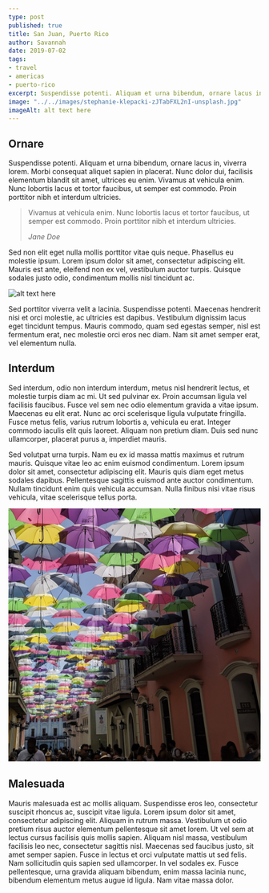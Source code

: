 ```yaml
---
type: post
published: true
title: San Juan, Puerto Rico
author: Savannah
date: 2019-07-02
tags:
- travel
- americas
- puerto-rico
excerpt: Suspendisse potenti. Aliquam et urna bibendum, ornare lacus in, viverra lorem. Morbi consequat aliquet sapien in placerat. Nunc dolor dui, facilisis elementum blandit sit amet, ultrices eu enim. Vivamus at vehicula enim. Nunc lobortis lacus et tortor faucibus, ut semper est commodo.
image: "../../images/stephanie-klepacki-zJTabFXL2nI-unsplash.jpg"
imageAlt: alt text here
---
```


## Ornare

Suspendisse potenti. Aliquam et urna bibendum, ornare lacus in, viverra lorem. Morbi consequat aliquet sapien in placerat. Nunc dolor dui, facilisis elementum blandit sit amet, ultrices eu enim. Vivamus at vehicula enim. Nunc lobortis lacus et tortor faucibus, ut semper est commodo. Proin porttitor nibh et interdum ultricies.

> Vivamus at vehicula enim. Nunc lobortis lacus et tortor faucibus, ut semper est commodo. Proin porttitor nibh et interdum ultricies.
>
> <cite>Jane Doe</cite>

Sed non elit eget nulla mollis porttitor vitae quis neque. Phasellus eu molestie ipsum. Lorem ipsum dolor sit amet, consectetur adipiscing elit. Mauris est ante, eleifend non ex vel, vestibulum auctor turpis. Quisque sodales justo odio, condimentum mollis nisl tincidunt ac.

![alt text here](../../images/wenhao-ryan-5QACKxbtlyc-unsplash.jpg)

Sed porttitor viverra velit a lacinia. Suspendisse potenti. Maecenas hendrerit nisi et orci molestie, ac ultricies est dapibus. Vestibulum dignissim lacus eget tincidunt tempus. Mauris commodo, quam sed egestas semper, nisl est fermentum erat, nec molestie orci eros nec diam. Nam sit amet semper erat, vel elementum nulla.

## Interdum

Sed interdum, odio non interdum interdum, metus nisl hendrerit lectus, et molestie turpis diam ac mi. Ut sed pulvinar ex. Proin accumsan ligula vel facilisis faucibus. Fusce vel sem nec odio elementum gravida a vitae ipsum. Maecenas eu elit erat. Nunc ac orci scelerisque ligula vulputate fringilla. Fusce metus felis, varius rutrum lobortis a, vehicula eu erat. Integer commodo iaculis elit quis laoreet. Aliquam non pretium diam. Duis sed nunc ullamcorper, placerat purus a, imperdiet mauris.

Sed volutpat urna turpis. Nam eu ex id massa mattis maximus et rutrum mauris. Quisque vitae leo ac enim euismod condimentum. Lorem ipsum dolor sit amet, consectetur adipiscing elit. Mauris quis diam eget metus sodales dapibus. Pellentesque sagittis euismod ante auctor condimentum. Nullam tincidunt enim quis vehicula accumsan. Nulla finibus nisi vitae risus vehicula, vitae scelerisque tellus porta.

![alt text here](../../images/yajnas-ug-sFqNqRVw-unsplash.jpg)

## Malesuada

Mauris malesuada est ac mollis aliquam. Suspendisse eros leo, consectetur suscipit rhoncus ac, suscipit vitae ligula. Lorem ipsum dolor sit amet, consectetur adipiscing elit. Aliquam in rutrum massa. Vestibulum ut odio pretium risus auctor elementum pellentesque sit amet lorem. Ut vel sem at lectus cursus facilisis quis mollis sapien. Aliquam nisl massa, vestibulum facilisis leo nec, consectetur sagittis nisl. Maecenas sed faucibus justo, sit amet semper sapien. Fusce in lectus et orci vulputate mattis ut sed felis. Nam sollicitudin quis sapien sed ullamcorper. In vel sodales ex. Fusce pellentesque, urna gravida aliquam bibendum, enim massa lacinia nunc, bibendum elementum metus augue id ligula. Nam vitae massa dolor.